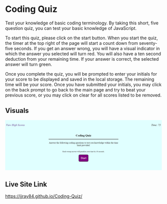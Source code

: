 # Coding Quiz

Test your knowledge of basic coding terminology. By taking this short, five question quiz, you can test your basic knowledge of JavaScript.

To start this quiz, please click on the start button.  When you start the quiz, the timer at the top right of the page will start a count down from seventy-five seconds.  If you get an answer wrong, you will have a visual indicator in which the answer you selected will turn red.  You will also have a ten second deduction from your remaining time.  If your answer is correct, the selected answer will turn green. 

Once you complete the quiz, you will be prompted to enter your initials for your score to be displayed and saved in the local storage.  The remaining time will be your score.  Once you have submitted your initials, you may click on the back prompt to go back to the main page and try to beat your previous score, or you may click on clear for all scores listed to be removed.  

## Visuals

![Screenshot of coding quiz main page](assets/Images/127.0.0.1_5501_Coding-Quiz_index.html.png)

## Live Site Link

https://jjray84.github.io/Coding-Quiz/
